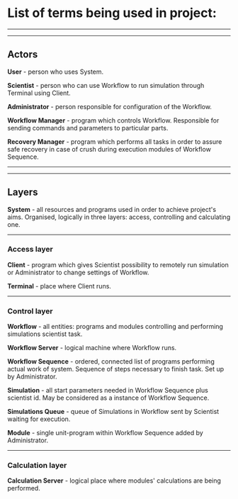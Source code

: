 # List of terms being used in project: #


---


---


## Actors ##

**User** - person who uses System.

**Scientist** - person who can use Workflow to run simulation through Terminal using Client.

**Administrator** - person responsible for configuration of the Workflow.

**Workflow Manager** - program which controls Workflow. Responsible for sending commands and parameters to particular parts.

**Recovery Manager** - program which performs all tasks in order to assure safe recovery in case of crush during execution modules of Workflow Sequence.


---


---


## Layers ##

**System** - all resources and programs used in order to achieve project's aims. Organised, logically in three layers: access, controlling and calculating one.


---

### Access layer ###

**Client** - program which gives Scientist possibility to remotely run simulation or Administrator to change settings of Workflow.

**Terminal** - place where Client runs.

---

### Control layer ###

**Workflow** - all entities: programs and modules controlling and performing simulations scientist task.

**Workflow Server** - logical machine where Workflow runs.

**Workflow Sequence** - ordered, connected list of programs performing actual work of system. Sequence of steps necessary to finish task. Set up by Administrator.

**Simulation** - all start parameters needed in Workflow Sequence plus scientist id. May be considered as a instance of Workflow Sequence.

**Simulations Queue** - queue of Simulations in Workflow sent by Scientist waiting for execution.

**Module** - single unit-program within Workflow Sequence added by Administrator.


---

### Calculation layer ###

**Calculation Server** - logical place where modules' calculations are being performed.